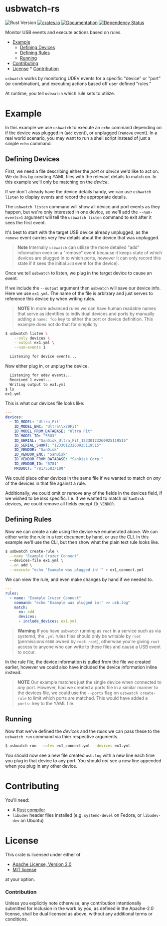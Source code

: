 # usbwatch-rs

![Rust Version][rustc-image]
[![crates.io][crate-image]][crate-link]
[![Documentation][docs-image]][docs-link]
[![Dependency Status][deps-image]][deps-link]

Monitor USB events and execute actions based on rules.


<!-- vim-markdown-toc GFM -->

* [Example](#example)
    * [Defining Devices](#defining-devices)
    * [Defining Rules](#defining-rules)
    * [Running](#running)
* [Contributing](#contributing)
* [License](#license)
        * [Contribution](#contribution)

<!-- vim-markdown-toc -->

`usbwatch` works by monitoring UDEV events for a specific "device" or "port" (or
combination), and executing actions based off user defined "rules."

At runtime, you tell `usbwatch` which rule sets to utilize.

# Example

In this example we use `usbwatch` to execute an `echo` command depending on if
the device was plugged in (`add` event), or unplugged (`remove` event). In a
real world scenario, you may want to run a shell script instead of just a
simple `echo` command.

## Defining Devices

First, we need a file describing either the *port* or *device* we'd like to act
on. We do this by creating YAML files with the relevant details to match on. In
this example we'll only be matching on the *device*.

If we don't already have the device details handy, we can use `usbwatch
listen` to display events and record the appropriate details.

The `usbwatch listen` command will show all device and port events as they
happen, but we're only interested in one device, so we'll add the
`--num-events=1` argument will tell the `usbwatch listen` command to exit after
it sees the first event.

It's best to start with the target USB device already unplugged, as the
`remove` event carries very few details about the device that was unplugged.

> **Note**
> Internally `usbwatch` can utilize the more detailed "add" information even on
> a "remove" event because it keeps state of which devices are plugged
> in to which ports, however it can only record this state if it sees the
> initial `add` event for the device).

Once we tell `usbwatch` to listen, we plug in the target device to cause an
event.

If we include the `--output` argument then `usbwatch` will save our device
info. Here we use `ex1.yml`. The name of the file is arbitrary and just serves
to reference this device by when writing rules.

> **NOTE**
> In more advanced rules we can have human readable names that serve as
> identifies to individual devices and ports by manually adding a `name: foo`
> key to either the port or device definition. This example does not do that
> for simplicity.

```sh
$ usbwatch listen \
    --only devices \
    --output ex1.yml \
    --num-events 1

  Listening for device events...
```

Now either plug in, or unplug the device.

```sh
  Listening for udev events...
  Received 1 event...
  Writing output to ex1.yml
$ ls
ex1.yml
```

This is what our devices file looks like:

```yaml
---
devices:
  - ID_MODEL: 'Ultra_Fit'
    ID_MODEL_ENC: "Ultra\\x20Fit"
    ID_MODEL_FROM_DATABASE: "Ultra Fit"
    ID_MODEL_ID: "5583"
    ID_SERIAL: "SanDisk_Ultra_Fit_12330123260925119515"
    ID_SERIAL_SHORT: "12330123260925119515"
    ID_VENDOR: "SanDisk"
    ID_VENDOR_ENC: "SanDisk"
    ID_VENDOR_FROM_DATABASE: "SanDisk Corp."
    ID_VENDOR_ID: "0781"
    PRODUCT: "781/5583/100"
```

We could place other devices in the same file if we wanted to match on *any* of
the devices in that file against a rule.

Additionally, we could omit or remove any of the fields in the devices field, if
we wished to be *less* specific. I.e. if we wanted to match *all* `SanDisk`
devices, we could remove all fields except `ID_VENDOR`.

## Defining Rules

Now we can create a rule using the device we enumerated above. We can either
write the rule in a text document by hand, or use the CLI. In this example
we'll use the CLI, but then show what the plain text rule looks like.

```sh
$ usbwatch create-rule \
  --name "Example Cruzer Connect"
  --devices-file ex1.yml \
  --on add \
  --execute "echo 'Example was plugged in!'" > ex1_connect.yml
```

We can view the rule, and even make changes by hand if we needed to.

```yaml
---
rules:
  - name: "Example Cruzer Connect"
    command: "echo 'Example was plugged in!' >> usb.log"
    match:
      on: add
      devices:
      - include_devices: ex1.yml
```

> **Warning**
> If you have `usbwatch` running as `root` in a service such as via systemd,
> the `.yml` rules files should only be writable by `root` (permissions `0600`
> owned by `root:root`), otherwise you're giving `root` access to anyone who
> can write to these files and cause a USB event to occur.

In the rule file, the device information is pulled from the file we created
earlier, however we could also have included the device information inline
instead.

> **NOTE**
> Our example matches just the single device when connected to *any* port.
> However, had we created a ports file in a similar manner to the devices file,
> we could use the `--ports` flag on `usbwatch create-rule` to limit which
> ports are matched. This would have added a `ports:` key to the YAML file.

## Running

Now that we've defined the *devices* and the *rules* we can pass these to the
`usbwatch run` command via thier respective arguments.

```sh
$ usbwatch run --rules ex1_connect.yml --devices ex1.yml
```

You should now see a new file created `usb.log` with a new line each time you
plug in that device to any port. You should *not* see a new line appended when
you plug in any other device.

# Contributing

You'll need:

- A [Rust compiler][rustup]
- `libudev` header files installed (e.g. `systemd-devel` on Fedora, or
  `libudev-dev` on Ubuntu)

# License

This crate is licensed under either of

 * [Apache License, Version 2.0](http://www.apache.org/licenses/LICENSE-2.0)
 * [MIT license](http://opensource.org/licenses/MIT)

at your option.

### Contribution

Unless you explicitly note otherwise, any contribution intentionally submitted
for inclusion in the work by you, as defined in the Apache-2.0 license, shall be
dual licensed as above, without any additional terms or conditions.

[//]: # (badges)

[rustc-image]: https://img.shields.io/badge/rustc-1.59+-blue.svg
[crate-image]: https://img.shields.io/crates/u/usbwatch.svg
[crate-link]: https://crates.io/crates/usbwatch
[docs-image]: https://docs.rs/usbwatch/badge.svg
[docs-link]: https://docs.rs/usbwatch
[deps-image]: https://deps.rs/repo/github/kbknapp/usbwatch-rs/status.svg
[deps-link]: https://deps.rs/repo/github/kbknapp/usbwatch-rs

[//]: # (links)

[rustup]: https://rustup.rs
